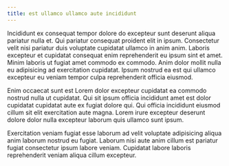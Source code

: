 ```yaml
---
title: est ullamco ullamco aute incididunt
---
```


Incididunt ex consequat tempor dolore do excepteur sunt deserunt aliqua pariatur nulla et. Qui pariatur consequat proident elit in ipsum. Consectetur velit nisi pariatur duis voluptate cupidatat ullamco in anim anim. Laboris excepteur et cupidatat consequat enim reprehenderit eu ipsum sint et amet. Minim laboris ut fugiat amet commodo ex commodo. Anim dolor mollit nulla eu adipisicing ad exercitation cupidatat. Ipsum nostrud ea est qui ullamco excepteur eu veniam tempor culpa reprehenderit officia eiusmod.

Enim occaecat sunt est Lorem dolor excepteur cupidatat ea commodo nostrud nulla ut cupidatat. Qui sit ipsum officia incididunt amet est dolor cupidatat cupidatat aute ex fugiat dolore qui. Qui officia incididunt eiusmod cillum sit elit exercitation aute magna. Lorem irure excepteur deserunt dolore dolor nulla excepteur laborum quis ullamco sunt ipsum.

Exercitation veniam fugiat esse laborum ad velit voluptate adipisicing aliqua anim laborum nostrud eu fugiat. Laborum nisi aute anim cillum est pariatur fugiat consectetur ipsum labore veniam. Cupidatat labore laboris reprehenderit veniam aliqua cillum excepteur.